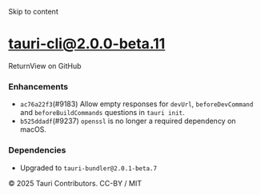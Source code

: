 Skip to content
# tauri-cli@2.0.0-beta.11
ReturnView on GitHub
### Enhancements
  * `ac76a22f3`(#9183) Allow empty responses for `devUrl`, `beforeDevCommand` and `beforeBuildCommands` questions in `tauri init`.
  * `b525ddadf`(#9237) `openssl` is no longer a required dependency on macOS.


### Dependencies
  * Upgraded to `tauri-bundler@2.0.1-beta.7`


© 2025 Tauri Contributors. CC-BY / MIT

